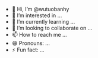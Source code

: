 - 👋 Hi, I’m @wutuobanhy
- 👀 I’m interested in ...
- 🌱 I’m currently learning ...
- 💞️ I’m looking to collaborate on ...
- 📫 How to reach me ...
- 😄 Pronouns: ...
- ⚡ Fun fact: ...

<!---
wutuobanhy/wutuobanhy is a ✨ special ✨ repository because its `README.md` (this file) appears on your GitHub profile.
You can click the Preview link to take a look at your changes.
--->
